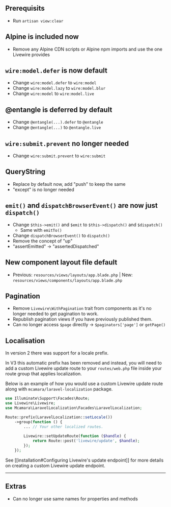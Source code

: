 ## Prerequisits
- Run `artisan view:clear`

## Alpine is included now
- Remove any Alpine CDN scripts or Alpine npm imports and use the one Livewire provides

## `wire:model.defer` is now default
- Change `wire:model.defer` to `wire:model`
- Change `wire:model.lazy` to `wire:model.blur`
- Change `wire:model` to `wire:model.live`

## @entangle is deferred by default
- Change `@entangle(...).defer` to `@entangle`
- Change `@entangle(...)` to `@entangle.live`

## `wire:submit.prevent` no longer needed
- Change `wire:submit.prevent` to `wire:submit`

## QueryString
- Replace by default now, add "push" to keep the same
- "except" is no longer needed

## `emit()` and `dispatchBrowserEvent()` are now just `dispatch()`
- Change `$this->emit()` and `$emit` to `$this->dispatch()` and `$dispatch()`
    - Same with `emitTo()`
- Change `dispatchBrowserEvent()` to `dispatch()`
- Remove the concept of "up"
- "assertEmitted" -> "assertedDispatched"

## New component layout file default
- Previous: `resources/views/layouts/app.blade.php` | New: `resources/views/components/layouts/app.blade.php`

## Pagination
- Remove `Livewire\WithPagination` trait from components as it's no longer needed to get pagination to work.
- Republish pagination views if you have previously published them.
- Can no longer access `$page` directly -> `$paginators['page']` or `getPage()`

## Localisation
In version 2 there was support for a locale prefix.

In V3 this automatic prefix has been removed and instead, you will need to add a custom Livewire update route to your `routes/web.php` file inside your route group that applies localization.

Below is an example of how you would use a custom Livewire update route along with `mcamara/laravel-localization` package.

```php
use Illuminate\Support\Facades\Route;
use Livewire\Livewire;
use Mcamara\LaravelLocalization\Facades\LaravelLocalization;

Route::prefix(LaravelLocalization::setLocale())
    ->group(function () {
        ... // Your other localized routes.
        
        Livewire::setUpdateRoute(function ($handle) {
            return Route::post('livewire/update', $handle);
        });
    });
```

See [[installation#Configuring Livewire's update endpoint]] for more details on creating a custom Livewire update endpoint.

---

## Extras
- Can no longer use same names for properties and methods
